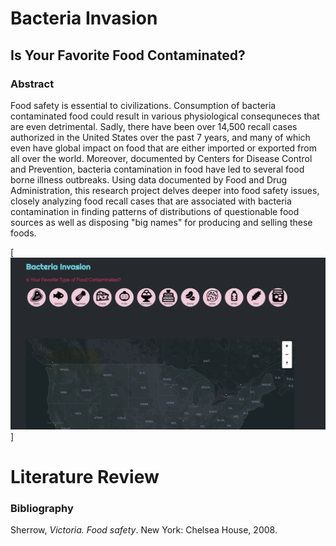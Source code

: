 # Bacteria Invasion
## Is Your Favorite Food Contaminated?

### Abstract

Food safety is essential to civilizations. Consumption of bacteria contaminated food could result in various physiological consequneces that are even detrimental. Sadly, there have been over 14,500 recall cases authorized in the United States over the past 7 years, and many of which even have global impact on food that are either imported or exported from all over the world. Moreover, documented by Centers for Disease Control and Prevention, bacteria contamination in food have led to several food borne illness outbreaks. Using data documented by Food and Drug Administration, this research project delves deeper into food safety issues, closely analyzing food recall cases that are associated with bacteria contamination in finding patterns of distributions of questionable food sources as well as disposing "big names" for producing and selling these foods.


[![food-safety.png](food-safety.png)]






# Literature Review

### Bibliography


Sherrow, *Victoria. Food safety*. New York: Chelsea House, 2008. 
 
